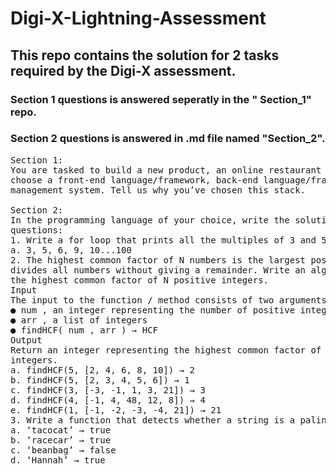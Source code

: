 # Digi-X-Lightning-Assessment

## This repo contains the solution for 2 tasks required by the Digi-X assessment. 

### Section 1 questions is answered seperatly in the " Section_1" repo.

### Section 2 questions is answered in .md file named "Section_2".

<pre>
Section 1:
You are tasked to build a new product, an online restaurant reservation platform -
choose a front-end language/framework, back-end language/framework and a database
management system. Tell us why you’ve chosen this stack.

Section 2:
In the programming language of your choice, write the solution for the following
questions:
1. Write a for loop that prints all the multiples of 3 and 5 up to 100:
a. 3, 5, 6, 9, 10...100
2. The highest common factor of N numbers is the largest positive integer that
divides all numbers without giving a remainder. Write an algorithm to determine
the highest common factor of N positive integers.
Input
The input to the function / method consists of two arguments:
● num , an integer representing the number of positive integers (N)
● arr , a list of integers
● findHCF( num , arr ) → HCF
Output
Return an integer representing the highest common factor of the given positive
integers.
a. findHCF(5, [2, 4, 6, 8, 10]) → 2
b. findHCF(5, [2, 3, 4, 5, 6]) → 1
c. findHCF(3, [-3, -1, 1, 3, 21]) → 3
d. findHCF(4, [-1, 4, 48, 12, 8]) → 4
e. findHCF(1, [-1, -2, -3, -4, 21]) → 21
3. Write a function that detects whether a string is a palindrome:
a. ‘tacocat’ → true
b. ‘racecar’ → true
c. ‘beanbag’ → false
d. ‘Hannah’ → true </pre>
